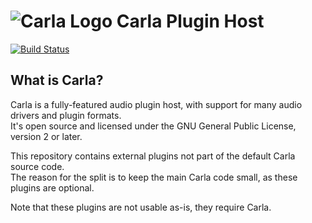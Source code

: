 # ![Carla Logo](https://raw.githubusercontent.com/falkTX/Carla/master/resources/48x48/carla.png) Carla Plugin Host
[![Build Status](https://travis-ci.org/falkTX/Carla.png)](https://travis-ci.org/falkTX/Carla)

What is Carla?
---------------

Carla is a fully-featured audio plugin host, with support for many audio drivers and plugin formats.<br>
It's open source and licensed under the GNU General Public License, version 2 or later.

This repository contains external plugins not part of the default Carla source code.<br>
The reason for the split is to keep the main Carla code small, as these plugins are optional.<br>

Note that these plugins are not usable as-is, they require Carla.
